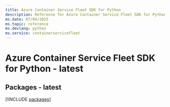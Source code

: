 ```yaml
---
title: Azure Container Service Fleet SDK for Python
description: Reference for Azure Container Service Fleet SDK for Python
ms.date: 07/04/2025
ms.topic: reference
ms.devlang: python
ms.service: containerservicefleet
---
```

# Azure Container Service Fleet SDK for Python - latest
## Packages - latest
[!INCLUDE [packages](container-service-fleet-index.md)]